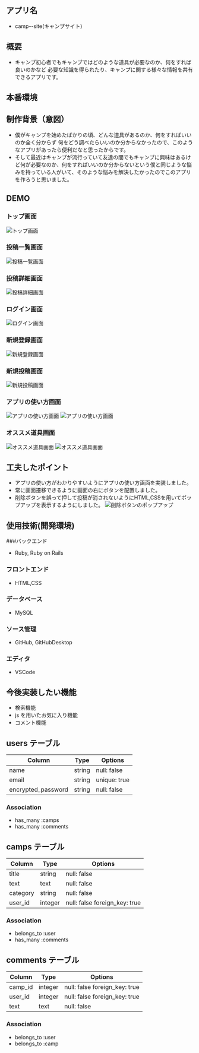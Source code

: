 ## アプリ名

- camp--site(キャンプサイト)

## 概要

- キャンプ初心者でもキャンプではどのような道具が必要なのか、何をすれば良いのかなど
  必要な知識を得られたり、キャンプに関する様々な情報を共有できるアプリです。
  
## 本番環境

## 制作背景（意図）

- 僕がキャンプを始めたばかりの頃、どんな道具があるのか、何をすればいいのか全く分からず
  何をどう調べたらいいのか分からなかったので、このようなアプリがあったら便利だなと思ったからです。
- そして最近はキャンプが流行っていて友達の間でもキャンプに興味はあるけど何が必要なのか、何をすればいいのか分からないという僕と同じような悩みを持っている人がいて、そのような悩みを解決したかったのでこのアプリを作ろうと思いました。

## DEMO

### トップ画面
![トップ画面](./campsite1.jpg)

### 投稿一覧画面
![投稿一覧画面](./campsite2.jpg)

### 投稿詳細画面
![投稿詳細画面](./campsite8.jpg)

### ログイン画面
![ログイン画面](./login.jpg)

### 新規登録画面
![新規登録画面](./signin.jpg)

### 新規投稿画面
![新規投稿画面](./new.jpg)

### アプリの使い方画面
![アプリの使い方画面](./campsite5.png)
![アプリの使い方画面](./campsite4.png)

### オススメ道具画面
![オススメ道具画面](./campsite6.png)
![オススメ道具画面](./campsite7.png)

## 工夫したポイント

- アプリの使い方がわかりやすいようにアプリの使い方画面を実装しました。
- 常に画面遷移できるように画面の右にボタンを配置しました。
- 削除ボタンを誤って押して投稿が消されないようにHTML,CSSを用いてポップアップを表示するようにしました。
![削除ボタンのポップアップ](./campsite9.jpg)

## 使用技術(開発環境)
###バックエンド
- Ruby, Ruby on Rails

### フロントエンド
- HTML,CSS

### データベース
- MySQL

### ソース管理
- GitHub, GitHubDesktop

### エディタ
- VSCode

## 今後実装したい機能

- 検索機能
- js を用いたお気に入り機能
- コメント機能

## users テーブル

| Column             | Type   | Options      |
| ------------------ | ------ | ------------ |
| name               | string | null: false  |
| email              | string | unique: true |
| encrypted_password | string | null: false  |

### Association

- has_many :camps
- has_many :comments

## camps テーブル

| Column   | Type    | Options                       |
| -------- | ------- | ----------------------------- |
| title    | string  | null: false                   |
| text     | text    | null: false                   |
| category | string  | null: false                   |
| user_id  | integer | null: false foreign_key: true |

### Association

- belongs_to :user
- has_many :comments

## comments テーブル

| Column  | Type    | Options                       |
| ------- | ------- | ----------------------------- |
| camp_id | integer | null: false foreign_key: true |
| user_id | integer | null: false foreign_key: true |
| text    | text    | null: false                   |

### Association

- belongs_to :user
- belongs_to :camp
